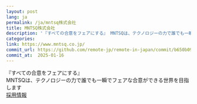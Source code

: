 ```yaml
---
layout: post
lang: ja
permalink: /ja/mntsq株式会社
title: MNTSQ株式会社
description: '『すべての合意をフェアにする』 MNTSQは、テクノロジーの力で誰でも一瞬でフェアな合意ができる世界を目指します   採用情報'
categories: 
link: https://www.mntsq.co.jp/
commit_url: https://github.com/remote-jp/remote-in-japan/commit/b650b0994970e1784f9df7f676d17574b0470674
commit_at:  2025-01-16
---
```


<p>『すべての合意をフェアにする』<br />MNTSQは、テクノロジーの力で誰でも一瞬でフェアな合意ができる世界を目指します<br />  <a href="https://careers.mntsq.co.jp/mntsq-%e3%82%a8%e3%83%b3%e3%82%b8%e3%83%8b%e3%82%a2%e5%90%91%e3%81%91%e4%bc%9a%e7%a4%be%e7%b4%b9%e4%bb%8b">採用情報</a></p>
